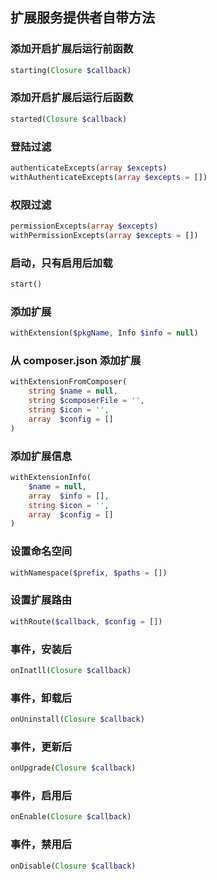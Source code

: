 ## 扩展服务提供者自带方法


### 添加开启扩展后运行前函数

```php
starting(Closure $callback)
```

### 添加开启扩展后运行后函数

```php
started(Closure $callback)
```

### 登陆过滤

```php
authenticateExcepts(array $excepts)
withAuthenticateExcepts(array $excepts = [])
```

### 权限过滤

```php
permissionExcepts(array $excepts)
withPermissionExcepts(array $excepts = [])
```

### 启动，只有启用后加载

```php
start()
```

### 添加扩展

```php
withExtension($pkgName, Info $info = null)
```

### 从 composer.json 添加扩展

```php
withExtensionFromComposer(
    string $name = null, 
    string $composerFile = '', 
    string $icon = '', 
    array  $config = []
)
```

### 添加扩展信息

```php
withExtensionInfo(
    $name = null, 
    array  $info = [], 
    string $icon = '', 
    array  $config = []
)
```

### 设置命名空间

```php
withNamespace($prefix, $paths = [])
```

### 设置扩展路由

```php
withRoute($callback, $config = [])
```

### 事件，安装后

```php
onInatll(Closure $callback)
```

### 事件，卸载后

```php
onUninstall(Closure $callback)
```

### 事件，更新后

```php
onUpgrade(Closure $callback)
```

### 事件，启用后

```php
onEnable(Closure $callback)
```

### 事件，禁用后

```php
onDisable(Closure $callback)
```

